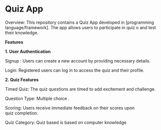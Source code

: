 # Quiz App
Overview: 
This repository contains a Quiz App developed in [programming language/framework]. The app allows users to participate in quiz o and test their knowledge.

<b>Features</b>

<b>1. User Authentication</b>

Signup : Users can create a new account by providing necessary details.

Login: Registered users can log in to access the  quiz and their profile.

<b>2. Quiz Features</b>


Timed Quiz: The quiz questions are  timed to add excitement and challenge.

Question Type: Multiple choice . 

Scoring: Users receive immediate feedback on their scores upon quiz completion.

Quiz Category: Quiz based is based on computer knowledge
